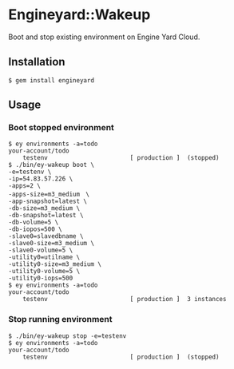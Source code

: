 # Engineyard::Wakeup

Boot and stop existing environment on Engine Yard Cloud.

## Installation

    $ gem install engineyard

## Usage

### Boot stopped environment

```
$ ey environments -a=todo
your-account/todo
    testenv                       [ production ]  (stopped)
$ ./bin/ey-wakeup boot \
-e=testenv \
-ip=54.83.57.226 \
-apps=2 \
-apps-size=m3_medium　\
-app-snapshot=latest \
-db-size=m3_medium \
-db-snapshot=latest \
-db-volume=5 \
-db-iopos=500 \
-slave0=slavedbname \
-slave0-size=m3_medium \
-slave0-volume=5 \
-utility0=utilname \
-utility0-size=m3_medium \
-utility0-volume=5 \
-utility0-iops=500
$ ey environments -a=todo
your-account/todo
    testenv                       [ production ]  3 instances
```

### Stop running environment

```
$ ./bin/ey-wakeup stop -e=testenv
$ ey environments -a=todo
your-account/todo
    testenv                       [ production ]  (stopped)
```
